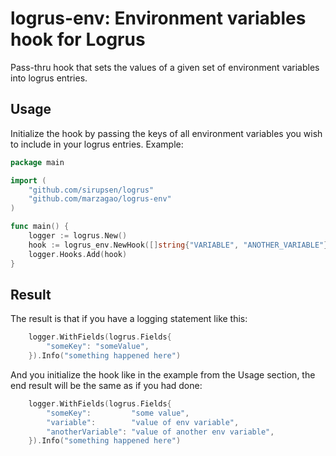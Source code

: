 # logrus-env: Environment variables hook for Logrus

Pass-thru hook that sets the values of a given set of environment variables into logrus entries.

## Usage

Initialize the hook by passing the keys of all environment variables you wish to include in your logrus entries. Example:

```go
package main

import (
	"github.com/sirupsen/logrus"
	"github.com/marzagao/logrus-env"
)

func main() {
	logger := logrus.New()
	hook := logrus_env.NewHook([]string{"VARIABLE", "ANOTHER_VARIABLE"})
	logger.Hooks.Add(hook)
}
```

## Result

The result is that if you have a logging statement like this:

```go
	logger.WithFields(logrus.Fields{
		"someKey": "someValue",
	}).Info("something happened here")
```

And you initialize the hook like in the example from the Usage section, the end result will be the same as if you had done:

```go
	logger.WithFields(logrus.Fields{
		"someKey":         "some value",
		"variable":        "value of env variable",
		"anotherVariable": "value of another env variable",
	}).Info("something happened here")
```
